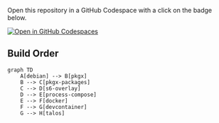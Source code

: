 Open this repository in a GitHub Codespace with a click on the badge below.

[![Open in GitHub Codespaces](https://github.com/codespaces/badge.svg)](https://github.com/codespaces/new?hide_repo_select=true&ref=main&repo=1051278938&skip_quickstart=true&machine=standardLinux32gb&devcontainer_path=.devcontainer%2Ftalos%2Fdevcontainer.json&geo=EuropeWest)

## Build Order

```mermaid
graph TD
    A[debian] --> B[pkgx]
    B --> C[pkgx-packages]
    C --> D[s6-overlay]
    D --> E[process-compose]
    E --> F[docker]
    F --> G[devcontainer]
    G --> H[talos]
```
